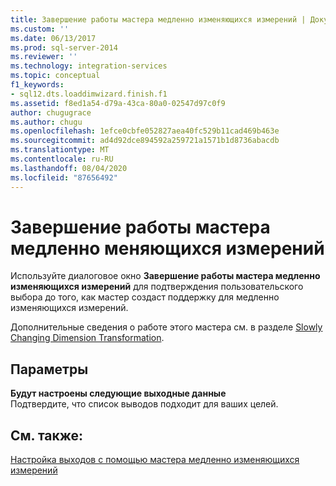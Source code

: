 ```yaml
---
title: Завершение работы мастера медленно изменяющихся измерений | Документы Майкрософт
ms.custom: ''
ms.date: 06/13/2017
ms.prod: sql-server-2014
ms.reviewer: ''
ms.technology: integration-services
ms.topic: conceptual
f1_keywords:
- sql12.dts.loaddimwizard.finish.f1
ms.assetid: f8ed1a54-d79a-43ca-80a0-02547d97c0f9
author: chugugrace
ms.author: chugu
ms.openlocfilehash: 1efce0cbfe052827aea40fc529b11cad469b463e
ms.sourcegitcommit: ad4d92dce894592a259721a1571b1d8736abacdb
ms.translationtype: MT
ms.contentlocale: ru-RU
ms.lasthandoff: 08/04/2020
ms.locfileid: "87656492"
---
```

# <a name="finish-the-slowly-changing-dimension-wizard"></a>Завершение работы мастера медленно меняющихся измерений
  Используйте диалоговое окно **Завершение работы мастера медленно изменяющихся измерений** для подтверждения пользовательского выбора до того, как мастер создаст поддержку для медленно изменяющихся измерений.  
  
 Дополнительные сведения о работе этого мастера см. в разделе [Slowly Changing Dimension Transformation](slowly-changing-dimension-transformation.md).  
  
## <a name="options"></a>Параметры  
 **Будут настроены следующие выходные данные**  
 Подтвердите, что список выводов подходит для ваших целей.  
  
## <a name="see-also"></a>См. также:  
 [Настройка выходов с помощью мастера медленно изменяющихся измерений](configure-outputs-using-the-slowly-changing-dimension-wizard.md)  
  
  
